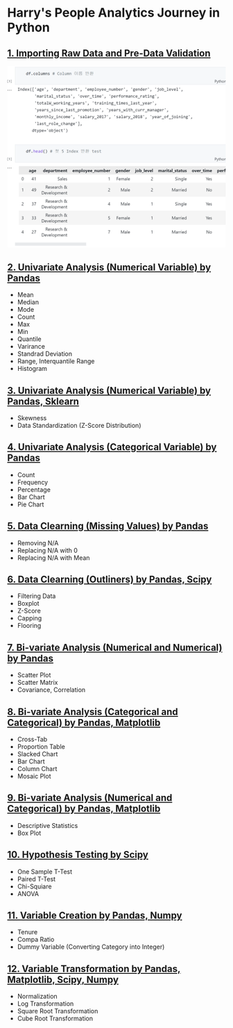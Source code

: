 # Harry's People Analytics Journey in Python

## [1. Importing Raw Data and Pre-Data Validation](https://github.com/harikimu/people_analytics/blob/master/01_pyharry.ipynb)

![](https://github.com/harikimu/people_analytics/blob/master/image/image1.png)

## [2. Univariate Analysis (Numerical Variable) by Pandas](https://github.com/harikimu/people_analytics/blob/master/02_pyharry.ipynb)

* Mean
* Median
* Mode
* Count
* Max
* Min
* Quantile
* Varirance
* Standrad Deviation
* Range, Interquantile Range
* Histogram

## [3. Univariate Analysis (Numerical Variable) by Pandas, Sklearn](https://github.com/harikimu/people_analytics/blob/master/03_pyharry.ipynb)

* Skewness
* Data Standardization (Z-Score Distribution)

## [4. Univariate Analysis (Categorical Variable) by Pandas](https://github.com/harikimu/people_analytics/blob/master/04_pyharry.ipynb)

* Count
* Frequency
* Percentage
* Bar Chart
* Pie Chart

## [5. Data Clearning (Missing Values) by Pandas](https://github.com/harikimu/people_analytics/blob/master/05_pyharry.ipynb)

* Removing N/A
* Replacing N/A with 0
* Replacing N/A with Mean

## [6. Data Clearning (Outliners) by Pandas, Scipy](https://github.com/harikimu/people_analytics/blob/master/06_pyharry.ipynb)

* Filtering Data
* Boxplot
* Z-Score
* Capping
* Flooring

## [7. Bi-variate Analysis (Numerical and Numerical) by Pandas](https://github.com/harikimu/people_analytics/blob/master/07_pyharry.ipynb)

* Scatter Plot
* Scatter Matrix
* Covariance, Correlation

## [8. Bi-variate Analysis (Categorical and Categorical) by Pandas, Matplotlib](https://github.com/harikimu/people_analytics/blob/master/08_pyharry.ipynb)

* Cross-Tab
* Proportion Table
* Slacked Chart
* Bar Chart
* Column Chart
* Mosaic Plot

## [9. Bi-variate Analysis (Numerical and Categorical) by Pandas, Matplotlib](https://github.com/harikimu/people_analytics/blob/master/09_pyharry.ipynb)

* Descriptive Statistics
* Box Plot

## [10. Hypothesis Testing by Scipy](https://github.com/harikimu/people_analytics/blob/master/10_pyharry.ipynb)

* One Sample T-Test
* Paired T-Test
* Chi-Squiare
* ANOVA

## [11. Variable Creation by Pandas, Numpy](https://github.com/harikimu/people_analytics/blob/master/11_pyharry.ipynb)

* Tenure
* Compa Ratio
* Dummy Variable (Converting Category into Integer)

## [12. Variable Transformation by Pandas, Matplotlib, Scipy, Numpy](https://github.com/harikimu/people_analytics/blob/master/12_pyharry.ipynb)

* Normalization
* Log Transformation
* Square Root Transformation
* Cube Root Transformation

